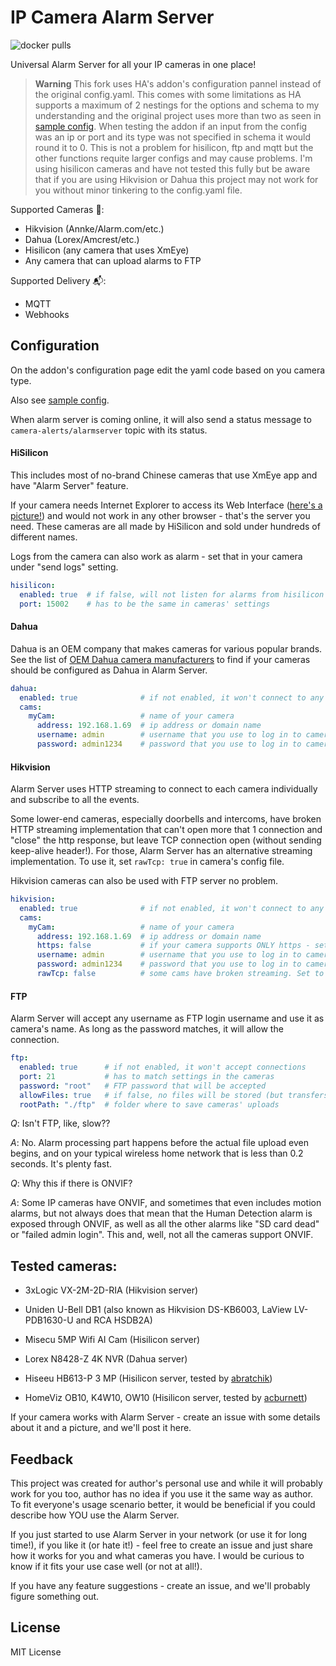 # IP Camera Alarm Server

![docker pulls](https://img.shields.io/docker/pulls/toxuin/alarmserver)

Universal Alarm Server for all your IP cameras in one place!

> **Warning**
This fork uses HA's addon's configuration pannel instead of the original config.yaml. This comes with some limitations as HA supports a maximum of 2 nestings for the options and schema to my understanding and the original project uses more than two as seen in [sample config](docs/config.yaml). When testing the addon if an input from the config was an ip or port and its type was not specified in schema it would round it to 0. This is not a problem for hisilicon, ftp and mqtt but the other functions requite larger configs and may cause problems. I'm using hisilicon cameras and have not tested this fully but be aware that if you are using Hikvision or Dahua this project may not work for you without minor tinkering to the config.yaml file.

Supported Cameras 📸:
  - Hikvision (Annke/Alarm.com/etc.)
  - Dahua (Lorex/Amcrest/etc.)
  - Hisilicon (any camera that uses XmEye)
  - Any camera that can upload alarms to FTP

Supported Delivery 📬:
  - MQTT
  - Webhooks

## Configuration

On the addon's configuration page edit the yaml code based on you camera type.

Also see [sample config](docs/config.yaml).

When alarm server is coming online, it will also send a status message to `camera-alerts/alarmserver` topic with its status.

#### HiSilicon

This includes most of no-brand Chinese cameras that use XmEye app and have "Alarm Server" feature.

If your camera needs Internet Explorer to access its Web Interface ([here's a picture!](docs/hisilicon.jpg)) and would not work in any other browser - that's the server you need. These cameras are all made by HiSilicon and sold under hundreds of different names.

Logs from the camera can also work as alarm - set that in your camera under "send logs" setting.

```yaml
hisilicon:
  enabled: true  # if false, will not listen for alarms from hisilicon cams  
  port: 15002    # has to be the same in cameras' settings
```

#### Dahua

Dahua is an OEM company that makes cameras for various popular brands. See the list of [OEM Dahua camera manufacturers](https://ipvm.com/reports/dahua-oem) to find if your cameras should be configured as Dahua in Alarm Server.

```yaml
dahua:
  enabled: true              # if not enabled, it won't connect to any dahua cams
  cams:
    myCam:                   # name of your camera
      address: 192.168.1.69  # ip address or domain name
      username: admin        # username that you use to log in to camera's web panel 
      password: admin1234    # password that you use to log in to camera's web panel
```

#### Hikvision

Alarm Server uses HTTP streaming to connect to each camera individually and subscribe to all the events.

Some lower-end cameras, especially doorbells and intercoms, have broken HTTP streaming implementation that can't open more that 1 connection and "close" the http response, but leave TCP connection open (without sending keep-alive header!). For those, Alarm Server has an alternative streaming implementation. To use it, set `rawTcp: true` in camera's config file.

Hikvision cameras can also be used with FTP server no problem. 

```yaml
hikvision:
  enabled: true              # if not enabled, it won't connect to any hikvision cams
  cams:
    myCam:                   # name of your camera
      address: 192.168.1.69  # ip address or domain name
      https: false           # if your camera supports ONLY https - set to true
      username: admin        # username that you use to log in to camera's web panel 
      password: admin1234    # password that you use to log in to camera's web panel
      rawTcp: false          # some cams have broken streaming. Set to true if normal HTTP streaming doesn't work 
```

#### FTP

Alarm Server will accept any username as FTP login username and use it as camera's name. As long as the password matches, it will allow the connection.

```yaml
ftp:
  enabled: true      # if not enabled, it won't accept connections
  port: 21           # has to match settings in the cameras
  password: "root"   # FTP password that will be accepted
  allowFiles: true   # if false, no files will be stored (but transfers will still happen)
  rootPath: "./ftp"  # folder where to save cameras' uploads
```

_Q_: Isn't FTP, like, slow??

_A_: No. Alarm processing part happens before the actual file upload even begins, and on your typical wireless home network that is less than 0.2 seconds. It's plenty fast.

_Q_: Why this if there is ONVIF?

_A_: Some IP cameras have ONVIF, and sometimes that even includes motion alarms, but not always does that mean that the Human Detection alarm is exposed through ONVIF, as well as all the other alarms like "SD card dead" or "failed admin login". This and, well, not all the cameras support ONVIF.

## Tested cameras:

- 3xLogic VX-2M-2D-RIA (Hikvision server)

- Uniden U-Bell DB1 (also known as Hikvision DS-KB6003, LaView LV-PDB1630-U and RCA HSDB2A)

- Misecu 5MP Wifi AI Cam (Hisilicon server)

- Lorex N8428-Z 4K NVR (Dahua server)

- Hiseeu HB613-P 3 MP (Hisilicon server, tested by [abratchik](https://github.com/abratchik))

- HomeViz OB10, K4W10, OW10 (Hisilicon server, tested by [acburnett](https://github.com/acburnett))

If your camera works with Alarm Server - create an issue with some details about it and a picture, and we'll post it here. 

## Feedback

This project was created for author's personal use and while it will probably work for you too, author has no idea if you use it the same way as author. To fit everyone's usage scenario better, it would be beneficial if you could describe how YOU use the Alarm Server.

If you just started to use Alarm Server in your network (or use it for long time!), if you like it (or hate it!) - feel free to create an issue and just share how it works for you and what cameras you have. I would be curious to know if it fits your use case well (or not at all!).

If you have any feature suggestions - create an issue, and we'll probably figure something out.

## License

MIT License
